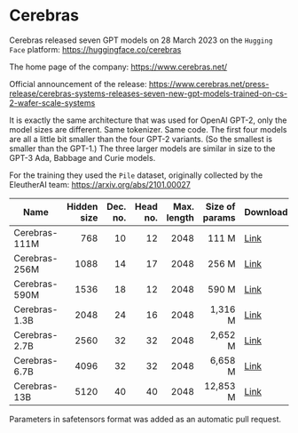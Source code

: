# Cerebras #

Cerebras released seven GPT models on 28 March 2023 on the `Hugging Face` platform: https://huggingface.co/cerebras

The home page of the company: https://www.cerebras.net/

Official announcement of the release: https://www.cerebras.net/press-release/cerebras-systems-releases-seven-new-gpt-models-trained-on-cs-2-wafer-scale-systems

It is exactly the same architecture that was used for OpenAI GPT-2, only the model sizes are different. Same tokenizer. Same code.
The first four models are all a little bit smaller than the four GPT-2 variants. (So the smallest is smaller than the GPT-1.) The three larger models are similar in size to the GPT-3 Ada, Babbage and Curie models.

For the training they used the `Pile` dataset, originally collected by the EleutherAI team: https://arxiv.org/abs/2101.00027


| Name          | Hidden size | Dec. no. | Head no. | Max. length | Size of params | Download                                                   |
|---------------|------------:|---------:|---------:|------------:|---------------:|------------------------------------------------------------|
| Cerebras-111M |         768 |       10 |       12 |        2048 |          111 M | [Link](https://huggingface.co/cerebras/Cerebras-GPT-111M)  |
| Cerebras-256M |        1088 |       14 |       17 |        2048 |          256 M | [Link](https://huggingface.co/cerebras/Cerebras-GPT-256M)  |
| Cerebras-590M |        1536 |       18 |       12 |        2048 |          590 M | [Link](https://huggingface.co/cerebras/Cerebras-GPT-590M)  |
| Cerebras-1.3B |        2048 |       24 |       16 |        2048 |        1,316 M | [Link](https://huggingface.co/cerebras/Cerebras-GPT-1.3B)  |
| Cerebras-2.7B |        2560 |       32 |       32 |        2048 |        2,652 M | [Link](https://huggingface.co/cerebras/Cerebras-GPT-2.7B)  |
| Cerebras-6.7B |        4096 |       32 |       32 |        2048 |        6,658 M | [Link](https://huggingface.co/cerebras/Cerebras-GPT-6.7B)  |
| Cerebras-13B  |        5120 |       40 |       40 |        2048 |       12,853 M | [Link](https://huggingface.co/cerebras/Cerebras-GPT-13B)   |

Parameters in safetensors format was added as an automatic pull request.
